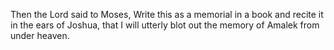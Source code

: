 Then the Lord said to Moses, Write this as a memorial in a book and recite it in the ears of Joshua, that I will utterly blot out the memory of Amalek from under heaven.
